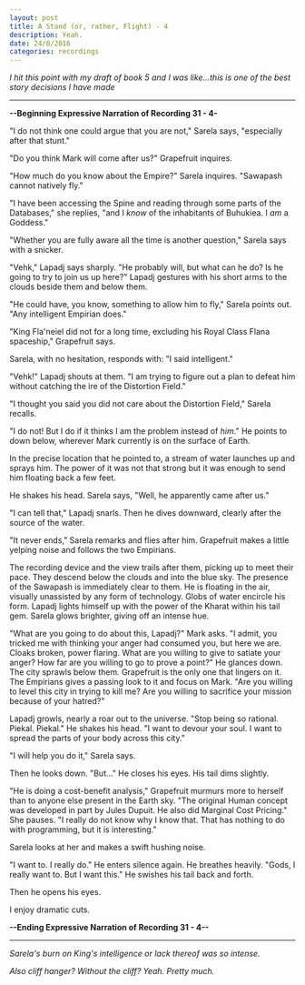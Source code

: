 ```yaml
---
layout: post
title: A Stand (or, rather, Flight) - 4
description: Yeah.
date: 24/8/2016
categories: recordings
---
```


*I hit this point with my draft of book 5 and I was like...this is one of the best story decisions I have made*

---

**--Beginning Expressive Narration of Recording 31 - 4-**

"I do not think one could argue that you are not," Sarela says, "especially after that stunt."

"Do you think Mark will come after us?" Grapefruit inquires.

"How much do you know about the Empire?" Sarela inquires. "Sawapash cannot natively fly."

"I have been accessing the Spine and reading through some parts of the Databases," she replies, "and I *know* of the inhabitants of Buhukiea. I *am* a Goddess."

"Whether you are fully aware all the time is another question," Sarela says with a snicker.

"Vehk," Lapadj says sharply. "He probably will, but what can he do? Is he going to try to join us up here?" Lapadj gestures with his short arms to the clouds beside them and below them.

"He could have, you know, something to allow him to fly," Sarela points out. "Any intelligent Empirian does."

"King Fla'neiel did not for a long time, excluding his Royal Class Flana spaceship," Grapefruit says.

Sarela, with no hesitation, responds with: "I said intelligent."

"Vehk!" Lapadj shouts at them. "I am trying to figure out a plan to defeat him without catching the ire of the Distortion Field."

"I thought you said you did not care about the Distortion Field," Sarela recalls.

"I do not! But I do if it thinks I am the problem instead of *him*." He points to down below, wherever Mark currently is on the surface of Earth.

In the precise location that he pointed to, a stream of water launches up and sprays him. The power of it was not that strong but it was enough to send him floating back a few feet.

He shakes his head. Sarela says, "Well, he apparently came after us."

"I can tell that," Lapadj snarls. Then he dives downward, clearly after the source of the water.

"It never ends," Sarela remarks and flies after him. Grapefruit makes a little yelping noise and follows the two Empirians.

The recording device and the view trails after them, picking up to meet their pace. They descend below the clouds and into the blue sky. The presence of the Sawapash is immediately clear to them. He is floating in the air, visually unassisted by any form of technology. Globs of water encircle his form. Lapadj lights himself up with the power of the Kharat within his tail gem. Sarela glows brighter, giving off an intense hue.

"What are you going to do about this, Lapadj?" Mark asks. "I admit, you tricked me with thinking your anger had consumed you, but here we are. Cloaks broken, power flaring. What are you willing to give to satiate your anger? How far are you willing to go to prove a point?" He glances down. The city sprawls below them. Grapefruit is the only one that lingers on it. The Empirians gives a passing look to it and focus on Mark. "Are you willing to level this city in trying to kill me? Are you willing to sacrifice your mission because of your hatred?"

Lapadj growls, nearly a roar out to the universe. "Stop being so rational. Piekal. Piekal." He shakes his head. "I want to devour your soul. I want to spread the parts of your body across this city."

"I will help you do it," Sarela says.

Then he looks down. "But..." He closes his eyes. His tail dims slightly.

"He is doing a cost-benefit analysis," Grapefruit murmurs more to herself than to anyone else present in the Earth sky. "The original Human concept was developed in part by Jules Dupuit. He also did Marginal Cost Pricing." She pauses. "I really do not know why I know that. That has nothing to do with programming, but it is interesting."

Sarela looks at her and makes a swift hushing noise.

"I want to. I really do." He enters silence again. He breathes heavily. "Gods, I really want to. But I want this." He swishes his tail back and forth.

Then he opens his eyes.

I enjoy dramatic cuts.

**--Ending Expressive Narration of Recording 31 - 4--**

---

*Sarela's burn on King's intelligence or lack thereof was so intense.*

*Also cliff hanger? Without the cliff? Yeah. Pretty much.*
